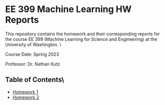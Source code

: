 # EE 399 Machine Learning HW Reports
This repository contains the homework and their corresponding reports for the course EE 399 (Machine Learning for Science and Engineering) at the University of Washington.  \

Course Date: Spring 2023  

Professor: Dr. Nathan Kutz  


## Table of Contents\
- [Homework 1](./HW1/README.md)
- [Homework 2](./HW2/README.md)